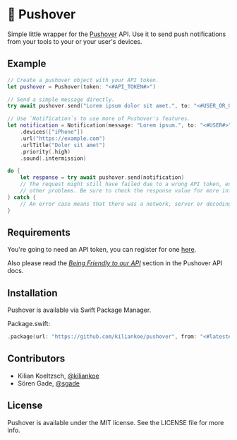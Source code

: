 # 📌 Pushover

Simple little wrapper for the [Pushover](https://pushover.net) API. Use it to send push notifications from your tools to your or your user's devices.

## Example

```swift
// Create a pushover object with your API token.
let pushover = Pushover(token: "<#API_TOKEN#>")

// Send a simple message directly.
try await pushover.send("Lorem ipsum dolor sit amet.", to: "<#USER_OR_GROUP_KEY#>")

// Use `Notification`s to use more of Pushover's features.
let notification = Notification(message: "Lorem ipsum.", to: "<#USER#>")
    .devices(["iPhone"])
    .url("https://example.com")
    .urlTitle("Dolor sit amet")
    .priority(.high)
    .sound(.intermission)

do {
    let response = try await pushover.send(notification)
    // The request might still have failed due to a wrong API token, exceeded limits or
    // other problems. Be sure to check the response value for more information.
} catch {
    // An error case means that there was a network, server or decoding error.
}
```

## Requirements

You're going to need an API token, you can register for one [here](https://pushover.net/apps/build).

Also please read the *[Being Friendly to our API](https://pushover.net/api#friendly)* section in the Pushover API docs.

## Installation

Pushover is available via Swift Package Manager.

Package.swift:

```swift
.package(url: "https://github.com/kiliankoe/pushover", from: "<#latest#>")
```

## Contributors

- Kilian Koeltzsch, [@kiliankoe](https://github.com/kiliankoe)
- Sören Gade, [@sgade](https://github.com/sgade)

## License

Pushover is available under the MIT license. See the LICENSE file for more info.
